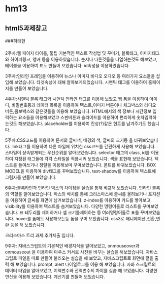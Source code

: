 # hm13 
## html5과제창고
###하태헌
####
2주차:웹 페이지 타이틀, 툴팁 기본적인 텍스트 작성법 및 꾸미기, 블록태그, 이미지태그와 하이퍼링크, 앵커 등을 
이용하였습니다. 순서나 다른것들을 나열하는것도 해보았고, 테이블을 이용하여 표도 만들어 보았습니다.
id속성을 이용하였습니다.

3주차:인라인 프레임을 이용하여 뉴스나 이미지 비디오 오디오 등 여러가지 요소들을 삽입해 보았습니다. 
타겟속성에 대해 알아보게되었습니다.
시맨틱 태그를 이용하여 홈페이지를 만들어 보았습니다.

4주차:시맨틱 블록 태그와 시맨틱 인라인 태그를 이용해 보았고 웹 폼을 이용하여 아이디, 비밀번호등과 데이터 목록을
이용하여 텍스트,이미지 버튼이나 체크박스와 라디오 버튼,콤보박스와 같은것들을 이용해 보았습니다. HTML에서의 
색 정보나 시간정보 입력하는 요소들을 이용해보았고 스핀버튼과 슬라이드를 이용하여 편리하게 숫자입력하는것도
해보았습니다.
placeholder를 이용하여 잔상(?)같은 힌트를 남겨주기도 했습니다.

5주차:CSS코드를 이용하여 문서의 글씨색, 배경의 색, 글씨의 크기등 을 바꿔보았습니다. link태그를 이용하여 다른
파일에 위치한 css코드를 간편하게 사용해 보았습니다. 스타일이 상속받게되는 우선순위를 알아보았습니다. 
selector 태그의 class, id를 이용하여 지정된 태그들에 각각 스타일을 적용시켜 보았습니다. 색을 표현해 보았습니다.
텍스트를 들여쓰기나 정렬을 이용해보며 꾸며보았습니다. 폰트를 바꿔보았습니다.
BOX MODEL을 이용하여 div태그를 꾸며보았습니다. text-shadow를 이용하여 텍스트에 그림자를 만들어 보았습니다.

6주차:블록라인과 인라인 박스의 차이점을 실습을 통해 비교해 보았습니다. 인라인 블록의 역할을 알아보았습니다.
박스의 배치를 통해 크리스마스에 글씨를 올려보거나 포지션을 이용하여 글씨를 화면에 남겨보았습니다.
z-index를 이용하여 카드를 쌓아보고, visibility를 이용하여 텍스트를 숨겨보았습니다.
다양한 명령어들로 리스트를 꾸며보았습니다. 표 테두리를 제어하거나 셀 크기를제어하는 등 
여러명령어들로 표를 꾸며보았습니다.
hover를 폼에도 사용해보는등 폼을 꾸며 보았습니다. css3로 애니메이션,전환,변환 등을 해 보았습니다.

크리스마스 트리 과제 추가제출 입니다.


9주차: 자바스크립트의 기본적인 배경지식을 알아보았고, onmouseover과 onmouseout 을 이용하여 마우스 커서로
사진을 바꾸는 실습을 해보았습니다. 자바스크립트 파일을 따로 만들어 불러오는 실습을 해 보았고, 자바스크립트로
화면에 글을 출력 해 보았습니다. prompt, alert 다이얼로그를 이용 해 보았습니다. 자바 스크립트의 데이터 타입을
알아보았고, 지역변수와 전역변수의 차이를 실습 해 보았습니다. 다양한 연산을 이용해 보았습니다. 계산기를 만들어
보았습니다.
